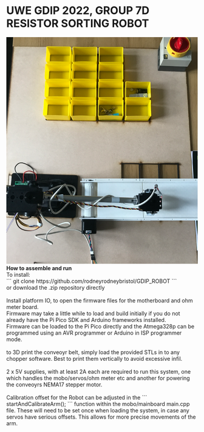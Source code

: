 # UWE GDIP 2022, GROUP 7D RESISTOR SORTING ROBOT
<img src="https://raw.githubusercontent.com/rodneyrodneybristol/GDIP_ROBOT/main/Media/Final_design_with_board.png?token=GHSAT0AAAAAAB3WTU4EJ6VEMH2D4K6PH4QWY6D334A">
<b>How to assemble and run</b>
<br>
To install:
<br>
```
git clone https://github.com/rodneyrodneybristol/GDIP_ROBOT
```
<br>
or download the .zip repository directly
<br><br>
Install platform IO, to open the firmware files for the motherboard and ohm meter board. 
<br>
Firmware may take a little while to load and build initially if you do not already have the Pi Pico SDK and Arduino frameworks installed. 
<br>
Firmware can be loaded to the Pi Pico directly and the Atmega328p can be programmed using an AVR programmer or Arduino in ISP programmer mode.
<br><br>
to 3D print the conveoyr belt, simply load the provided STLs in to any chopper software. Best to print them vertically to avoid excessive infil.
<br><br>
2 x 5V supplies, with at least 2A each are required  to run this system, one which handles the mobo/servos/ohm meter etc and another for powering the conveoyrs NEMA17 stepper motor. 
<br><br>
Calibration offset for the Robot can be adjusted in the 
```
startAndCalibrateArm();
``` function within the mobo/mainboard main.cpp file. These will need to be set once when loading the system, in case any servos have serious offsets. This allows for more precise movements of the arm.
<br><br>
